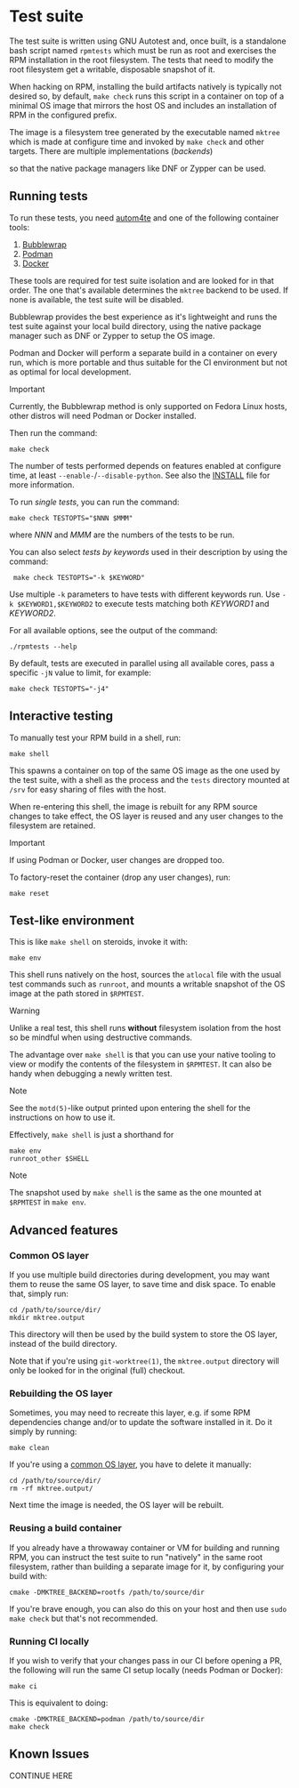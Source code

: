# Test suite

The test suite is written using GNU Autotest and, once built, is a standalone
bash script named `rpmtests` which must be run as root and exercises the RPM
installation in the root filesystem.  The tests that need to modify the root
filesystem get a writable, disposable snapshot of it.

When hacking on RPM, installing the build artifacts natively is typically not
desired so, by default, `make check` runs this script in a container on top of
a minimal OS image that mirrors the host OS and includes an installation of RPM
in the configured prefix.

The image is a filesystem tree generated by the executable named `mktree` which
is made at configure time and invoked by `make check` and other targets.  There
are multiple implementations (*backends*) 



so that the native package managers
like DNF or Zypper can be used.

## Running tests

To run these tests, you need [autom4te](https://www.gnu.org/software/autoconf/)
and one of the following container tools:

1. [Bubblewrap](https://github.com/containers/bubblewrap/)
1. [Podman](https://github.com/containers/podman/)
1. [Docker](https://github.com/docker/)

These tools are required for test suite isolation and are looked for in that
order.  The one that's available determines the `mktree` backend to be used.
If none is available, the test suite will be disabled.




Bubblewrap provides the best experience as it's lightweight and runs the test
suite against your local build directory, using the native package manager such
as DNF or Zypper to setup the OS image.

Podman and Docker will perform a separate build in a container on every run,
which is more portable and thus suitable for the CI environment but not as
optimal for local development.

> [!IMPORTANT]
> Currently, the Bubblewrap method is only supported on Fedora Linux hosts,
> other distros will need Podman or Docker installed.

Then run the command:

    make check

The number of tests performed depends on features enabled at configure time, at
least `--enable-`/`--disable-python`.  See also the [INSTALL](../INSTALL) file
for more information.

To run *single tests*, you can run the command:

    make check TESTOPTS="$NNN $MMM"

where _NNN_ and _MMM_ are the numbers of the tests to be run.

You can also select *tests by keywords* used in their description by using the
command:

     make check TESTOPTS="-k $KEYWORD"

Use multiple `-k` parameters to have tests with different keywords run.  Use
`-k $KEYWORD1,$KEYWORD2` to execute tests matching both _KEYWORD1_ and
_KEYWORD2_.

For all available options, see the output of the command:

	./rpmtests --help

By default, tests are executed in parallel using all available cores, pass a
specific `-jN` value to limit, for example:

    make check TESTOPTS="-j4"

## Interactive testing

To manually test your RPM build in a shell, run:

    make shell

This spawns a container on top of the same OS image as the one used by the test
suite, with a shell as the process and the `tests` directory mounted at `/srv`
for easy sharing of files with the host.

When re-entering this shell, the image is rebuilt for any RPM source changes to
take effect, the OS layer is reused and any user changes to the filesystem are
retained.

> [!IMPORTANT]
> If using Podman or Docker, user changes are dropped too.

To factory-reset the container (drop any user changes), run:

    make reset

## Test-like environment

This is like `make shell` on steroids, invoke it with:

    make env

This shell runs natively on the host, sources the `atlocal` file with the usual
test commands such as `runroot`, and mounts a writable snapshot of the OS image
at the path stored in `$RPMTEST`.

> [!WARNING]
> Unlike a real test, this shell runs **without** filesystem isolation from the
> host so be mindful when using destructive commands.

The advantage over `make shell` is that you can use your native tooling to view
or modify the contents of the filesystem in `$RPMTEST`.  It can also be handy
when debugging a newly written test.

> [!NOTE]
> See the `motd(5)`-like output printed upon entering the shell for the
> instructions on how to use it.

Effectively, `make shell` is just a shorthand for

    make env
    runroot_other $SHELL

> [!NOTE]
> The snapshot used by `make shell` is the same as the one mounted at
> `$RPMTEST` in `make env`.

## Advanced features

### Common OS layer

If you use multiple build directories during development, you may want them to
reuse the same OS layer, to save time and disk space.  To enable that, simply
run:

    cd /path/to/source/dir/
    mkdir mktree.output

This directory will then be used by the build system to store the OS layer,
instead of the build directory.

Note that if you're using `git-worktree(1)`, the `mktree.output` directory will
only be looked for in the original (full) checkout.

### Rebuilding the OS layer

Sometimes, you may need to recreate this layer, e.g. if some RPM dependencies
change and/or to update the software installed in it.  Do it simply by running:

    make clean

If you're using a [common OS layer](#common-os-layer), you have to delete it
manually:

    cd /path/to/source/dir/
    rm -rf mktree.output/

Next time the image is needed, the OS layer will be rebuilt.

### Reusing a build container

If you already have a throwaway container or VM for building and running RPM,
you can instruct the test suite to run "natively" in the same root filesystem,
rather than building a separate image for it, by configuring your build with:

    cmake -DMKTREE_BACKEND=rootfs /path/to/source/dir

If you're brave enough, you can also do this on your host and then use `sudo
make check` but that's not recommended.

### Running CI locally

If you wish to verify that your changes pass in our CI before opening a PR, the
following will run the same CI setup locally (needs Podman or Docker):

    make ci

This is equivalent to doing:

    cmake -DMKTREE_BACKEND=podman /path/to/source/dir
    make check

## Known Issues

CONTINUE HERE
